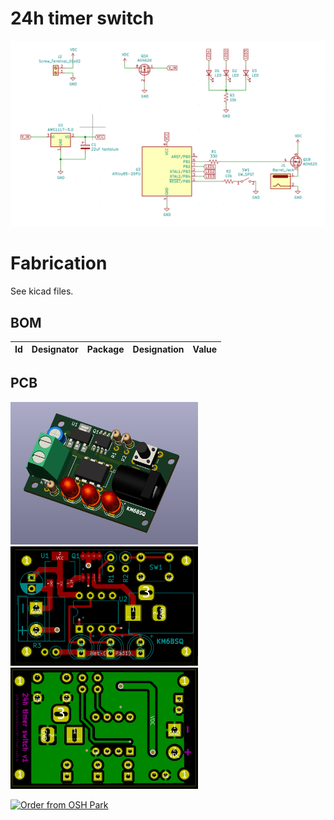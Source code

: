 # 24h timer switch

<img src="./circuit.png"> 


# Fabrication

See kicad files.

## BOM
| Id | Designator | Package | Designation | Value | 
| ------------- | ------------- | ------------- | ------------- |------------- |



## PCB

<img src="./render.png" width="300"> 
<img src="./front-pcb.png" width="300"> 
<img src="./back-pcb.png" width="300"> 


<a href="https://oshpark.com/shared_projects/55EIuuMn"><img src="https://oshpark.com/packs/media/images/badge-5f4e3bf4bf68f72ff88bd92e0089e9cf.png" alt="Order from OSH Park"></img></a>